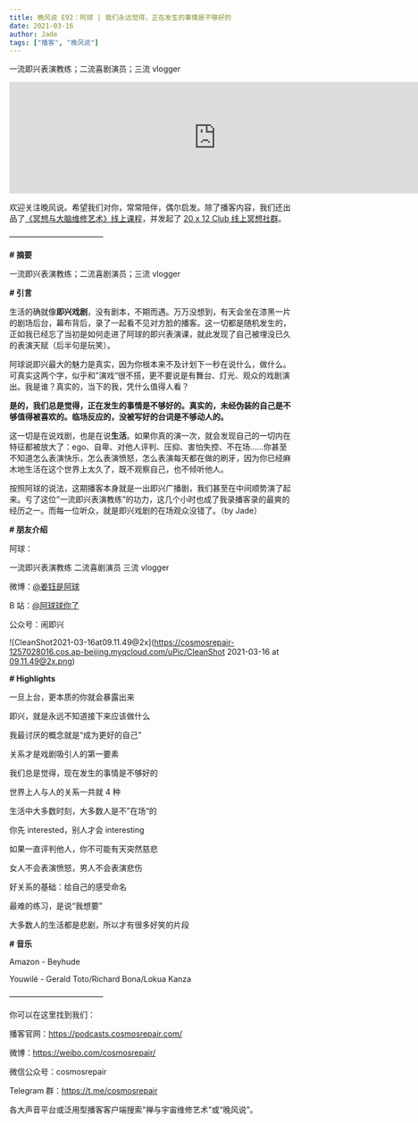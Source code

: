 ```yaml
---
title: 晚风说 E92：阿球 | 我们永远觉得，正在发生的事情是不够好的
date: 2021-03-16
author: Jade
tags: ["播客", "晚风说"]
---
```


一流即兴表演教练；二流喜剧演员；三流 vlogger

<!--more-->

<iframe src="https://player.fireside.fm/v2/trfV16OE+1RrQQhlG?theme=light" width="740" height="200" frameborder="0" scrolling="no"></iframe>

欢迎关注晚风说。希望我们对你，常常陪伴，偶尔启发。除了播客内容，我们还出品了[《冥想与大脑维修艺术》线上课程](https://mp.weixin.qq.com/s?__biz=MzA5Nzk4MDMxMg==&mid=2247484680&idx=1&sn=2a5b8f1e1f1c1e6820adf5cc95d997fe&chksm=9099dfffa7ee56e9408aa248731e3e3e502c984ca1e577decc28d66d458f2e93a600dc6d6b40&scene=21#wechat_redirect)，并发起了 [20 x 12 Club 线上冥想社群](https://mp.weixin.qq.com/s?__biz=MzA5Nzk4MDMxMg==&mid=2247484834&idx=1&sn=ebd2c537b12e63baef2e9eaac505c26b&chksm=9099df55a7ee5643ab84485931d52082bbb2a6ee7078bdd536faf2cbbcb7bb22783aeaf13d4b&scene=21#wechat_redirect)。

————————————

**# 摘要**

一流即兴表演教练；二流喜剧演员；三流 vlogger

**# 引言**

生活的确就像**即兴戏剧**，没有剧本，不期而遇。万万没想到，有天会坐在漆黑一片的剧场后台，幕布背后，录了一起看不见对方脸的播客。这一切都是随机发生的，正如我已经忘了当初是如何走进了阿球的即兴表演课，就此发现了自己被埋没已久的表演天赋（后半句是玩笑）。

阿球说即兴最大的魅力是真实，因为你根本来不及计划下一秒在说什么，做什么。可真实这两个字，似乎和”演戏“很不搭，更不要说是有舞台、灯光、观众的戏剧演出。我是谁？真实的，当下的我，凭什么值得人看？

**是的，我们总是觉得，正在发生的事情是不够好的。真实的，未经伪装的自己是不够值得被喜欢的。临场反应的，没被写好的台词是不够动人的。**

这一切是在说戏剧，也是在说**生活**。如果你真的演一次，就会发现自己的一切内在特征都被放大了：ego、自卑、对他人评判、压抑、害怕失控、不在场……你甚至不知道怎么表演快乐，怎么表演愤怒，怎么表演每天都在做的刷牙，因为你已经麻木地生活在这个世界上太久了，既不观察自己，也不倾听他人。

按照阿球的说法，这期播客本身就是一出即兴广播剧，我们甚至在中间顺势演了起来。亏了这位”一流即兴表演教练”的功力，这几个小时也成了我录播客录的最爽的经历之一。而每一位听众，就是即兴戏剧的在场观众没错了。（by Jade）


**# 朋友介绍**

阿球：

一流即兴表演教练 
二流喜剧演员 
三流 vlogger

微博：[@姜钰是阿球](https://weibo.com/u/2155181214)

B 站：[@阿球球你了](https://space.bilibili.com/2593921/)

公众号：闹即兴

![CleanShot2021-03-16at09.11.49@2x](https://cosmosrepair-1257028016.cos.ap-beijing.myqcloud.com/uPic/CleanShot 2021-03-16 at 09.11.49@2x.png)

**# Highlights**

一旦上台，更本质的你就会暴露出来

即兴，就是永远不知道接下来应该做什么

我最讨厌的概念就是“成为更好的自己”

关系才是戏剧吸引人的第一要素

我们总是觉得，现在发生的事情是不够好的

世界上人与人的关系一共就 4 种

生活中大多数时刻，大多数人是不”在场“的

你先 interested，别人才会 interesting 

如果一直评判他人，你不可能有天突然慈悲

女人不会表演愤怒，男人不会表演悲伤

好关系的基础：给自己的感受命名

最难的练习，是说“我想要”

大多数人的生活都是悲剧，所以才有很多好笑的片段

**# 音乐**

Amazon - Beyhude

Youwilé - Gerald Toto/Richard Bona/Lokua Kanza


————————————

你可以在这里找到我们：

播客官网：https://podcasts.cosmosrepair.com/

微博：https://weibo.com/cosmosrepair/

微信公众号：cosmosrepair

Telegram 群：https://t.me/cosmosrepair

各大声音平台或泛用型播客客户端搜索“禅与宇宙维修艺术”或“晚风说”。